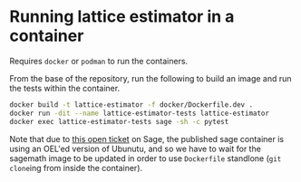 # Running lattice estimator in a container

Requires `docker` or `podman` to run the containers.

From the base of the repository, run the following to build an image and run the
tests within the container.

```bash
docker build -t lattice-estimator -f docker/Dockerfile.dev .
docker run -dit --name lattice-estimator-tests lattice-estimator
docker exec lattice-estimator-tests sage -sh -c pytest
```

Note that due to [this open
ticket](https://trac.sagemath.org/ticket/34242#comment:20) on Sage, the
published sage container is using an OEL'ed version of Ubunutu, and so we have
to wait for the sagemath image to be updated in order to use `Dockerfile`
standlone (`git clone`ing from inside the container).

